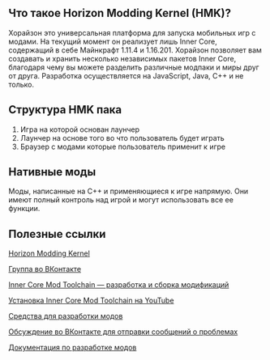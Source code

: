 ## Что такое Horizon Modding Kernel (HMK)?

Хорайзон это универсальная платформа для запуска мобильных игр с модами. На текущий момент он реализует лишь Inner Core, содержащий в себе Майнкрафт 1.11.4 и 1.16.201. Хорайзон позволяет вам создавать и хранить несколько независимых пакетов Inner Core, благодаря чему вы можете разделить различные модпаки и миры друг от друга. Разработка осуществляется на JavaScript, Java, C++ и не только.

## Структура HMK пака

1. Игра на которой основан лаунчер
2. Лаунчер на основе того во что пользователь будет играть
3. Браузер с модами которые пользователь применит к игре

## Нативные моды

Моды, написанные на C++ и применяющиеся к игре напрямую.
Они имеют полный контроль над игрой и могут использовать все ее функции.

## Полезные ссылки

[Horizon Modding Kernel](https://play.google.com/store/apps/details?id=com.zheka.horizon)

[Группа во ВКонтакте](https://vk.com/core_engine)

[Inner Core Mod Toolchain — разработка и сборка модификаций](https://github.com/zheka2304/innercore-mod-toolchain)

[Установка Inner Core Mod Toolchain на YouTube](https://www.youtube.com/watch?v=ofwKkRYh97k)

[Средства для разработки модов](https://icmods.mineprogramming.org/dev)

[Обсуждение во ВКонтакте для отправки сообщений о проблемах](https://vk.com/topic-134044100_41523503)

[Документация по разработке модов](https://docs.mineprogramming.org)
